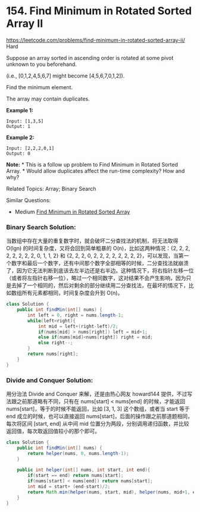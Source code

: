 # 154. Find Minimum in Rotated Sorted Array II
<https://leetcode.com/problems/find-minimum-in-rotated-sorted-array-ii/>
Hard

Suppose an array sorted in ascending order is rotated at some pivot unknown to you beforehand.

(i.e.,  [0,1,2,4,5,6,7] might become  [4,5,6,7,0,1,2]).

Find the minimum element.

The array may contain duplicates.

**Example 1:**

    Input: [1,3,5]
    Output: 1

**Example 2:**

    Input: [2,2,2,0,1]
    Output: 0

**Note:**
    * This is a follow up problem to Find Minimum in Rotated Sorted Array.
    * Would allow duplicates affect the run-time complexity? How and why?

Related Topics: Array; Binary Search

Similar Questions: 
* Medium [Find Minimum in Rotated Sorted Array](https://leetcode.com/problems/find-minimum-in-rotated-sorted-array/)


### Binary Search Solution: 
当数组中存在大量的重复数字时，就会破坏二分查找法的机制，将无法取得 O(lgn) 的时间复杂度，又将会回到简单粗暴的 O(n)，比如这两种情况：{2, 2, 2, 2, 2, 2, 2, 2, 0, 1, 1, 2} 和 {2, 2, 2, 0, 2, 2, 2, 2, 2, 2, 2, 2}，可以发现，当第一个数字和最后一个数字，还有中间那个数字全部相等的时候，二分查找法就崩溃了，因为它无法判断到底该去左半边还是右半边。这种情况下，将右指针左移一位（或者将左指针右移一位），略过一个相同数字，这对结果不会产生影响，因为只是去掉了一个相同的，然后对剩余的部分继续用二分查找法，在最坏的情况下，比如数组所有元素都相同，时间复杂度会升到 O(n)。

```java
class Solution {
    public int findMin(int[] nums) {
        int left = 0, right = nums.length-1;
        while(left<right){
            int mid = left+(right-left)/2;
            if(nums[mid] > nums[right]) left = mid+1;
            else if(nums[mid]<nums[right]) right = mid;
            else right--;
        }
        return nums[right];
    }
}
```


### Divide and Conquer Solution: 
用分治法 Divide and Conquer 来解，还是由热心网友 howard144 提供，不过写法跟之前那道略有不同，只有在 nums[start] < nums[end] 的时候，才能返回 nums[start]，等于的时候不能返回，比如 [3, 1, 3] 这个数组，或者当 start 等于 end 成立的时候，也可以直接返回 nums[start]，后面的操作跟之前那道题相同，每次将区间 [start, end] 从中间 mid 位置分为两段，分别调用递归函数，并比较返回值，每次取返回值较小的那个即可。

```java
class Solution {
    public int findMin(int[] nums) {
        return helper(nums, 0, nums.length-1);
    }
    
    public int helper(int[] nums, int start, int end){
        if(start == end) return nums[start];
        if(nums[start] < nums[end]) return nums[start];
        int mid = start+ (end-start)/2;
        return Math.min(helper(nums, start, mid), helper(nums, mid+1, end));
    }
}
```